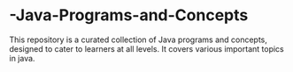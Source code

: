 # -Java-Programs-and-Concepts
 This repository is a curated collection of Java programs and concepts, designed to cater to learners at all levels. It covers various important topics in java.
